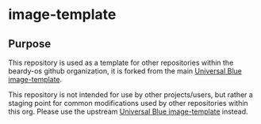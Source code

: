 # image-template

## Purpose

This repository is used as a template for other repositories within the beardy-os github organization, it is forked from the main [Universal Blue image-template][ublue-image-template].

This repository is not intended for use by other projects/users, but rather a staging point for common modifications used by other repositories within this org. Please use the upstream [Universal Blue image-template][ublue-image-template] instead.

[ublue-image-template]: https://github.com/ublue-os/image-template "Universal Blue image-template"
